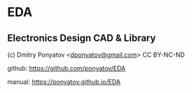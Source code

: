 # EDA
## Electronics Design CAD &amp; Library

\(c\) Dmitry Ponyatov <<dponyatov@gmail.com>> CC BY-NC-ND

github: <https://github.com/ponyatov/EDA>

manual: <https://ponyatov.github.io/EDA>

